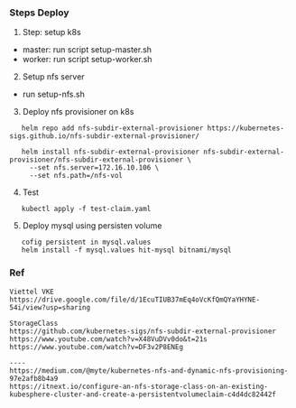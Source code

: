 ### Steps Deploy
1. Step: setup k8s
- master: run script setup-master.sh
- worker: run script setup-worker.sh

2. Setup nfs server
- run setup-nfs.sh

3. Deploy nfs provisioner on k8s
```console
   helm repo add nfs-subdir-external-provisioner https://kubernetes-sigs.github.io/nfs-subdir-external-provisioner/

   helm install nfs-subdir-external-provisioner nfs-subdir-external-provisioner/nfs-subdir-external-provisioner \
     --set nfs.server=172.16.10.106 \
     --set nfs.path=/nfs-vol
```
4. Test
```console
   kubectl apply -f test-claim.yaml
```
5. Deploy mysql using persisten volume
```console
   cofig persistent in mysql.values
   helm install -f mysql.values hit-mysql bitnami/mysql
```

### Ref
    Viettel VKE
    https://drive.google.com/file/d/1EcuTIUB37mEq4oVcKfQmQYaYHYNE-54i/view?usp=sharing

    StorageClass
    https://github.com/kubernetes-sigs/nfs-subdir-external-provisioner
    https://www.youtube.com/watch?v=X48VuDVv0do&t=21s
    https://www.youtube.com/watch?v=DF3v2P8ENEg

    ----
    https://medium.com/@myte/kubernetes-nfs-and-dynamic-nfs-provisioning-97e2afb8b4a9
    https://itnext.io/configure-an-nfs-storage-class-on-an-existing-kubesphere-cluster-and-create-a-persistentvolumeclaim-c4d4dc82442f